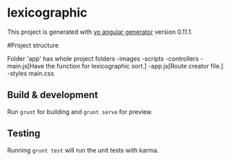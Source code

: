 
# lexicographic

This project is generated with [yo angular generator](https://github.com/yeoman/generator-angular)
version 0.11.1.

#Project structure

Folder 'app' has whole project folders
-images
-scripts
		-controllers
				-main.js[Have the function for lexicographic sort.]
		-app.js[Route creator file.]			
-styles
	main.css
	
## Build & development

Run `grunt` for building and `grunt serve` for preview.

## Testing

Running `grunt test` will run the unit tests with karma.
